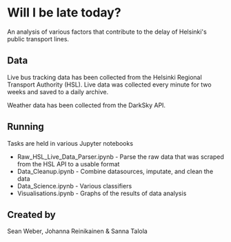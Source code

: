 # Will I be late today?
An analysis of various factors that contribute to the delay of Helsinki's public transport lines.

## Data
Live bus tracking data has been collected from the Helsinki Regional Transport Authority (HSL). Live data was collected every minute for two weeks and saved to a daily archive.

Weather data has been collected from the DarkSky API.

## Running
Tasks are held in various Jupyter notebooks
- Raw_HSL_Live_Data_Parser.ipynb - Parse the raw data that was scraped from the HSL API to a usable format
- Data_Cleanup.ipynb - Combine datasources, imputate, and clean the data
- Data_Science.ipynb - Various classifiers
- Visualisations.ipynb - Graphs of the results of data analysis

## Created by
Sean Weber, Johanna Reinikainen & Sanna Talola
